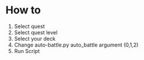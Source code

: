 # How to

1. Select quest
1. Select quest level
1. Select your deck
1. Change auto-battle.py auto_battle argument (0,1,2)
1. Run Script
